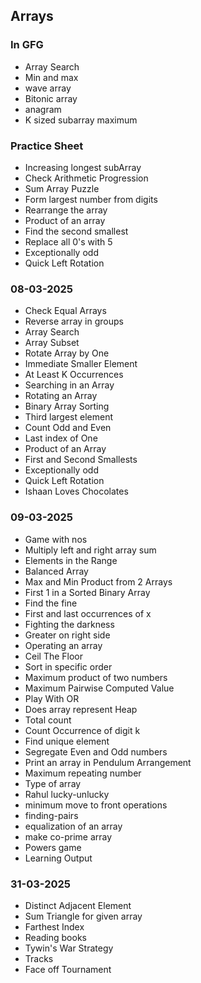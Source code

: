 ## Arrays

### In GFG
* Array Search
* Min and max
* wave array
* Bitonic array
* anagram
* K sized subarray maximum

### Practice Sheet
* Increasing longest subArray
* Check Arithmetic Progression
* Sum Array Puzzle
* Form largest number from digits
* Rearrange the array
* Product of an array
* Find the second smallest
* Replace all 0's with 5
* Exceptionally odd
* Quick Left Rotation

### 08-03-2025
* Check Equal Arrays
* Reverse array in groups
* Array Search
* Array Subset
* Rotate Array by One
* Immediate Smaller Element
* At Least K Occurrences
* Searching in an Array
* Rotating an Array
* Binary Array Sorting
* Third largest element
* Count Odd and Even
* Last index of One
* Product of an Array
* First and Second Smallests
* Exceptionally odd
* Quick Left Rotation
* Ishaan Loves Chocolates

### 09-03-2025
* Game with nos
* Multiply left and right array sum
* Elements in the Range
* Balanced Array
* Max and Min Product from 2 Arrays
* First 1 in a Sorted Binary Array
* Find the fine
* First and last occurrences of x
* Fighting the darkness
* Greater on right side
* Operating an array
* Ceil The Floor
* Sort in specific order
* Maximum product of two numbers
* Maximum Pairwise Computed Value
* Play With OR
* Does array represent Heap
* Total count
* Count Occurrence of digit k
* Find unique element
* Segregate Even and Odd numbers
* Print an array in Pendulum Arrangement
* Maximum repeating number
* Type of array
* Rahul lucky-unlucky
* minimum move to front operations
* finding-pairs
* equalization of an array
* make co-prime array
* Powers game
* Learning Output


### 31-03-2025
* Distinct Adjacent Element
* Sum Triangle for given array
* Farthest Index
* Reading books
* Tywin's War Strategy
* Tracks
* Face off Tournament














































